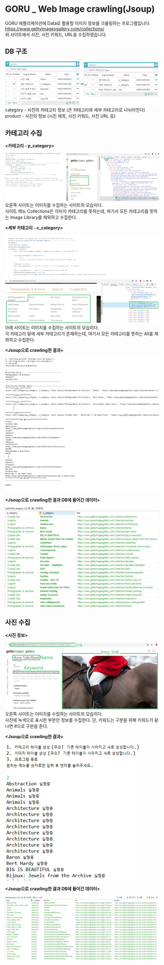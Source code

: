 # GORU _ Web Image crawling(Jsoup)

GORU 애플리케이션에 Data로 활용할 이미지 정보를 크롤링하는 프로그램입니다.   
https://www.gettyimagesgallery.com/collections/   
위 사이트에서 사진, 사진 키워드, URL을 수집하였습니다.   

   
     
## DB 구조   
   
![00.DB 구조.png](/img/00.db%20structure.PNG)    
category - 사진의 카테고리 정보 (큰 카테고리와 세부 카테고리로 나뉘어진다)   
product - 사진의 정보 (시진 제목, 사진 키워드, 사진 URL 등)   
   
      
## 카테고리 수집      
**<카테고리 - p_category>**   
   
![01.카테고리 코드.png](/img/01.p_category.png)   
오른쪽 사이트는 이미지를 수집하는 사이트의 모습이다.    
사이트 메뉴 Collections은 이미지 카테고리를 뜻하는데, 여기서 모든 카테고리를 뜻하는 Image Library를 제외하고 수집한다.    
   
**<세부 카테고리 - c_category>**   
   
![02.세부 카테고리 코드.png](/img/02.c_category.png)      
아래 사이트는 이미지를 수집하는 사이트의 모습이다.    
각 카테고리 밑에 세부 카테고리가 존재하는데, 여기서 모든 카테고리를 뜻하는 All를 제외하고 수집한다.    
   
**<Jsoup으로 crawling한 결과>**  
   
![03.카테고리 수집 실행 결과.png](/img/03.menu1_result.png)   
   
**<Jsoup으로 crawling한 결과 DB에 들어간 데이터>**  
   
![03.카테고리 수집 실행 결과 data.png](/img/03.menu1_result_DBdataExample.PNG)     
   
## 사진 수집      
**<사진 정보>**   
   
![04.이미지 수집 예시.png](/img/04.img_info.png)   
오른쪽 사이트는 이미지를 수집하는 사이트의 모습이다.    
사진에 녹색으로 표시한 부분만 정보를 수집한다.
단, 키워드는 구분을 위해 키워드가 끝나면 #으로 구분을 준다.
   
**<Jsoup으로 crawling한 결과>**   
   
![05.이미지 수집 실행 결과.png](/img/05.menu2_result.PNG)   
   
**<Jsoup으로 crawling한 결과 DB에 들어간 데이터>**  
   
![05.이미지 수집 실행 결과 data.png](/img/05.menu2_result_DBdataExample.PNG)   

